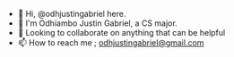 - 👋 Hi, @odhjustingabriel here.
- 🌱 I'm Odhiambo Justin Gabriel, a CS major.
- 💞️ Looking to collaborate on anything that can be helpful
- 📫 How to reach me ; odhjustingabriel@gmail.com

<!---
odhjustingabriel/odhjustingabriel is a ✨ special ✨ repository because its `README.md` (this file) appears on your GitHub profile.
You can click the Preview link to take a look at your changes.
--->
